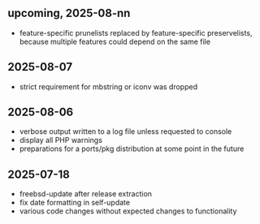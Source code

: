 ## upcoming, 2025-08-nn ##
* feature-specific prunelists replaced by feature-specific preservelists, because multiple features could depend on the same file

## 2025-08-07 ##
* strict requirement for mbstring or iconv was dropped

## 2025-08-06 ##
* verbose output written to a log file unless requested to console
* display all PHP warnings
* preparations for a ports/pkg distribution at some point in the future

## 2025-07-18 ##
* freebsd-update after release extraction
* fix date formatting in self-update
* various code changes without expected changes to functionality
